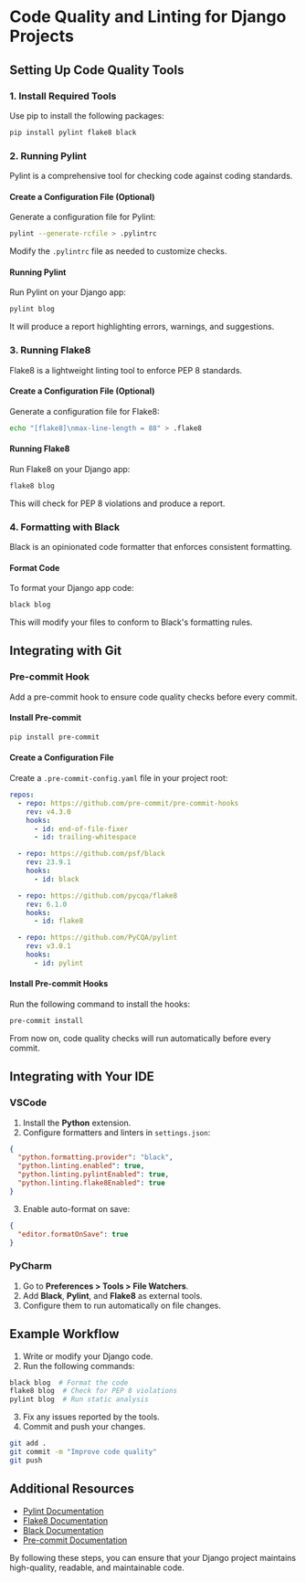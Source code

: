 # Code Quality and Linting for Django Projects
## Setting Up Code Quality Tools

### 1. Install Required Tools
Use pip to install the following packages:

```bash
pip install pylint flake8 black
```

### 2. Running Pylint
Pylint is a comprehensive tool for checking code against coding standards.

#### Create a Configuration File (Optional)
Generate a configuration file for Pylint:

```bash
pylint --generate-rcfile > .pylintrc
```

Modify the `.pylintrc` file as needed to customize checks.

#### Running Pylint
Run Pylint on your Django app:

```bash
pylint blog
```

It will produce a report highlighting errors, warnings, and suggestions.

### 3. Running Flake8
Flake8 is a lightweight linting tool to enforce PEP 8 standards.

#### Create a Configuration File (Optional)
Generate a configuration file for Flake8:

```bash
echo "[flake8]\nmax-line-length = 88" > .flake8
```

#### Running Flake8
Run Flake8 on your Django app:

```bash
flake8 blog
```

This will check for PEP 8 violations and produce a report.

### 4. Formatting with Black
Black is an opinionated code formatter that enforces consistent formatting.

#### Format Code
To format your Django app code:

```bash
black blog
```

This will modify your files to conform to Black's formatting rules.

## Integrating with Git
### Pre-commit Hook
Add a pre-commit hook to ensure code quality checks before every commit.

#### Install Pre-commit

```bash
pip install pre-commit
```

#### Create a Configuration File
Create a `.pre-commit-config.yaml` file in your project root:

```yaml
repos:
  - repo: https://github.com/pre-commit/pre-commit-hooks
    rev: v4.3.0
    hooks:
      - id: end-of-file-fixer
      - id: trailing-whitespace

  - repo: https://github.com/psf/black
    rev: 23.9.1
    hooks:
      - id: black

  - repo: https://github.com/pycqa/flake8
    rev: 6.1.0
    hooks:
      - id: flake8

  - repo: https://github.com/PyCQA/pylint
    rev: v3.0.1
    hooks:
      - id: pylint
```

#### Install Pre-commit Hooks
Run the following command to install the hooks:

```bash
pre-commit install
```

From now on, code quality checks will run automatically before every commit.

## Integrating with Your IDE

### VSCode
1. Install the **Python** extension.
2. Configure formatters and linters in `settings.json`:

```json
{
  "python.formatting.provider": "black",
  "python.linting.enabled": true,
  "python.linting.pylintEnabled": true,
  "python.linting.flake8Enabled": true
}
```

3. Enable auto-format on save:

```json
{
  "editor.formatOnSave": true
}
```

### PyCharm
1. Go to **Preferences > Tools > File Watchers**.
2. Add **Black**, **Pylint**, and **Flake8** as external tools.
3. Configure them to run automatically on file changes.

## Example Workflow
1. Write or modify your Django code.
2. Run the following commands:

```bash
black blog  # Format the code
flake8 blog  # Check for PEP 8 violations
pylint blog  # Run static analysis
```

3. Fix any issues reported by the tools.
4. Commit and push your changes.

```bash
git add .
git commit -m "Improve code quality"
git push
```

## Additional Resources
- [Pylint Documentation](https://pylint.pycqa.org/)
- [Flake8 Documentation](https://flake8.pycqa.org/)
- [Black Documentation](https://black.readthedocs.io/)
- [Pre-commit Documentation](https://pre-commit.com/)

By following these steps, you can ensure that your Django project maintains high-quality, readable, and maintainable code.

